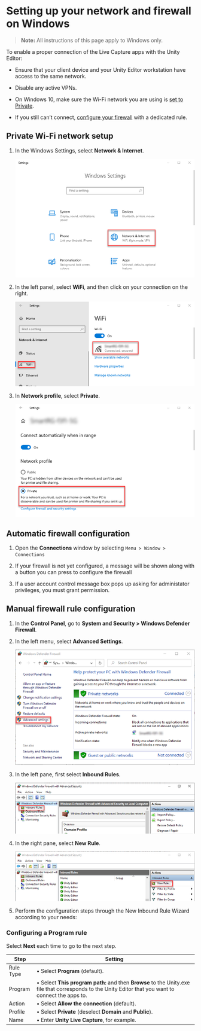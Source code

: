 # Setting up your network and firewall on Windows

>**Note:** All instructions of this page apply to Windows only.

To enable a proper connection of the Live Capture apps with the Unity Editor:

-   Ensure that your client device and your Unity Editor workstation have access to the same network.

-   Disable any active VPNs.

-   On Windows 10, make sure the Wi-Fi network you are using is [set to Private](#private-wi-fi-network-setup).

-   If you still can’t connect, [configure your firewall](#manual-firewall-rule-configuration) with a dedicated rule.

## Private Wi-Fi network setup

1.  In the Windows Settings, select **Network & Internet**.

    ![](images/network-windows-settings.png)

2.  In the left panel, select **WiFi**, and then click on your connection on the right.

    ![](images/network-wifi.png)

3.  In **Network profile**, select **Private**.

    ![](images/network-private.png)

## Automatic firewall configuration

1.  Open the **Connections** window by selecting `Menu > Window > Connections`

2.  If your firewall is not yet configured, a message will be shown along with a button you can press to configure the firewall

3.  If a user account control message box pops up asking for administator privileges, you must grant permission.

## Manual firewall rule configuration

1.  In the **Control Panel**, go to **System and Security > Windows Defender Firewall**.

2.  In the left menu, select **Advanced Settings**.

    ![](images/firewall-advanced-settings.png)

3.  In the left pane, first select **Inbound Rules**.

    ![](images/firewall-inbound-rules.png)

4.  In the right pane, select **New Rule**.

    ![](images/firewall-new-rule.png)

5.  Perform the configuration steps through the New Inbound Rule Wizard according to your needs:  

### Configuring a Program rule

Select **Next** each time to go to the next step.

| **Step**  | **Setting** |
|-----------|-------------|
| Rule Type | • Select **Program** (default). |
| Program   | • Select **This program path:** and then **Browse** to the Unity.exe file that corresponds to the Unity Editor that you want to connect the apps to. |
| Action    | • Select **Allow the connection** (default). |
| Profile   | • Select **Private** (deselect **Domain** and **Public**). |
| Name      | • Enter **Unity Live Capture**, for example. |
